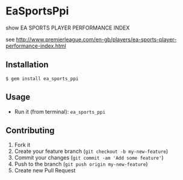 # EaSportsPpi

show EA SPORTS PLAYER PERFORMANCE INDEX

see http://www.premierleague.com/en-gb/players/ea-sports-player-performance-index.html

## Installation
    $ gem install ea_sports_ppi

## Usage
* Run it (from terminal): `ea_sports_ppi`

## Contributing

1. Fork it
2. Create your feature branch (`git checkout -b my-new-feature`)
3. Commit your changes (`git commit -am 'Add some feature'`)
4. Push to the branch (`git push origin my-new-feature`)
5. Create new Pull Request
